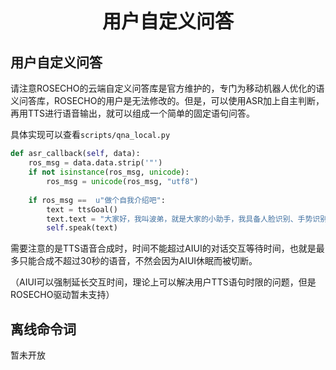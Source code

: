 <p style="font-size:30px ; font-weight:bolder; text-align:center">用户自定义问答</p>

## 用户自定义问答

请注意ROSECHO的云端自定义问答库是官方维护的，专门为移动机器人优化的语义问答库，ROSECHO的用户是无法修改的。但是，可以使用ASR加上自主判断，再用TTS进行语音输出，就可以组成一个简单的固定语句问答。

具体实现可以查看`scripts/qna_local.py`

```python
def asr_callback(self, data):
    ros_msg = data.data.strip('"')
    if not isinstance(ros_msg, unicode):
        ros_msg = unicode(ros_msg, "utf8")
 
    if ros_msg ==  u"做个自我介绍吧":
        text = ttsGoal()
        text.text = "大家好，我叫波弟，就是大家的小助手，我具备人脸识别、手势识别、自主导航、视觉避障、语音交互等功能，更多功能正在解锁中，希望日后能在生活中帮助到大家！"
        self.speak(text)
```

需要注意的是TTS语音合成时，时间不能超过AIUI的对话交互等待时间，也就是最多只能合成不超过30秒的语音，不然会因为AIUI休眠而被切断。

（AIUI可以强制延长交互时间，理论上可以解决用户TTS语句时限的问题，但是ROSECHO驱动暂未支持）

## 离线命令词

暂未开放
